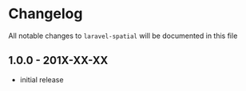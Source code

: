# Changelog

All notable changes to `laravel-spatial` will be documented in this file

## 1.0.0 - 201X-XX-XX

- initial release
